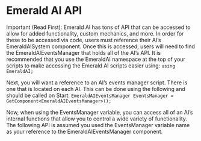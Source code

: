 # Emerald AI API
Important (Read First): Emerald AI has tons of API that can be accessed to allow for added functionality, custom mechanics, and more. In order for these to be accessed via code, users must reference their AI’s EmeraldAISystem component. Once this is accessed, users will need to find the EmeraldAIEventsManager that holds all of the AI’s API. 
It is recommended that you use the EmeraldAI namespace at the top of your scripts to make accessing the Emerald AI scripts easier using:
`using EmeraldAI;`

Next, you will want a reference to an AI’s events manager script. There is one that is located on each AI. This can be done using the following and should be called on Start:
`EmeraldAIEventsManager EventsManager = GetComponent<EmeraldAIEventsManager>();`

Now, when using the EventsManager variable, you can access all of an AI’s internal functions that allow you to control a wide variety of functionality. The following API is assumed you used the EventsManager variable name as your reference to the EmeraldAIEventsManager component. 